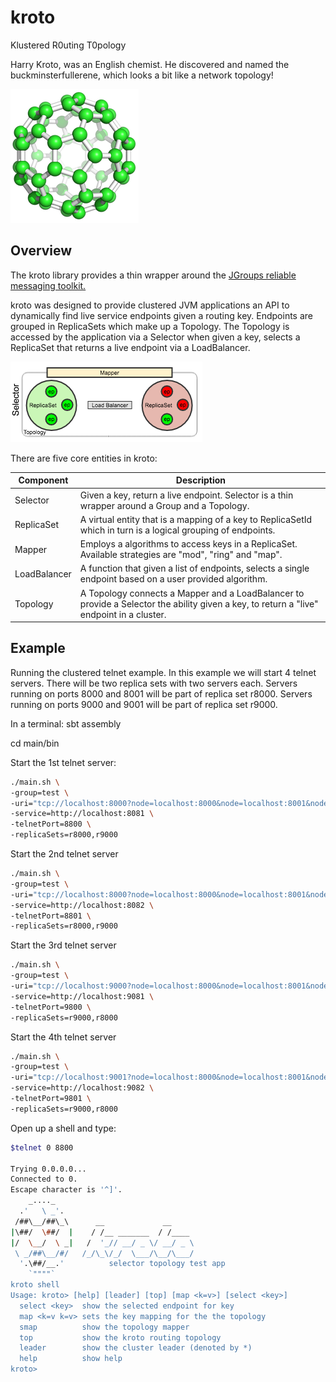 # kroto
Klustered R0uting T0pology

Harry Kroto, was an English chemist. 
He discovered and named the buckminsterfullerene, which looks a bit like a network topology!

![buckminsterfullerene](buckminsterfullerene.png)

## Overview
The kroto library provides a thin wrapper around the [JGroups reliable messaging toolkit. ](http://www.jgroups.org/)

kroto was designed to provide clustered JVM applications an API to dynamically find live service endpoints given a routing key.
Endpoints are grouped in ReplicaSets which make up a Topology.
The Topology is accessed by the application via a Selector when given a key, selects a ReplicaSet that returns a live endpoint via a LoadBalancer.

![selector](selector.png)
 
There are five core entities in kroto:

| Component  | Description |
| ---------- | ----------- |
| Selector   | Given a key, return a live endpoint. Selector is a thin wrapper around a Group and a Topology. |
| ReplicaSet | A virtual entity that is a mapping of a key to ReplicaSetId which in turn is a logical grouping of endpoints.|
| Mapper     | Employs a algorithms to access keys in a ReplicaSet. Available strategies are "mod", "ring" and "map". |
| LoadBalancer| A function that given a list of endpoints, selects a single endpoint based on a user provided algorithm. |
| Topology | A Topology connects a Mapper and a LoadBalancer to provide a Selector the ability given a key, to return a "live" endpoint in a cluster. |

## Example

Running  the clustered telnet example.
In this example we will start 4 telnet servers. 
There will be two replica sets with two servers each. 
Servers running on ports 8000 and 8001 will be part of replica set r8000.
Servers running on ports 9000 and 9001 will be part of replica set r9000.

In a terminal:
sbt assembly

cd main/bin

Start the 1st telnet server:

```bash
./main.sh \
-group=test \
-uri="tcp://localhost:8000?node=localhost:8000&node=localhost:8001&node=localhost:9000&node=localhost:9001" \
-service=http://localhost:8081 \
-telnetPort=8800 \
-replicaSets=r8000,r9000  
```
Start the 2nd telnet server

```bash
./main.sh \
-group=test \
-uri="tcp://localhost:8000?node=localhost:8000&node=localhost:8001&node=localhost:9000&node=localhost:9001" \
-service=http://localhost:8082 \
-telnetPort=8801 \
-replicaSets=r8000,r9000  
```

Start the 3rd telnet server

```bash
./main.sh \
-group=test \
-uri="tcp://localhost:9000?node=localhost:8000&node=localhost:8001&node=localhost:9000&node=localhost:9001" \
-service=http://localhost:9081 \
-telnetPort=9800 \
-replicaSets=r9000,r8000 
```

Start the 4th telnet server

```bash
./main.sh \
-group=test \
-uri="tcp://localhost:9001?node=localhost:8000&node=localhost:8001&node=localhost:9000&node=localhost:9001" \
-service=http://localhost:9082 \
-telnetPort=9801 \
-replicaSets=r9000,r8000 
```

Open up a shell and type:
```bash
$telnet 0 8800

Trying 0.0.0.0...
Connected to 0.
Escape character is '^]'.
    _...._
  .'   \ _'.
 /##\__/##\_\      __             __     
|\##/  \##/  |    / /__ _______  / /____ 
|/  \__/  \ _|   /  '_// __/ _ \/ __/ _ \
 \ _/##\__/#/   /_/\_\/_/  \___/\__/\___/
  '.\##/__.'          selector topology test app
    `""""`
kroto shell
Usage: kroto> [help] [leader] [top] [map <k=v>] [select <key>]
  select <key>  show the selected endpoint for key
  map <k=v k=v> sets the key mapping for the the topology
  smap          show the topology mapper
  top           show the kroto routing topology
  leader        show the cluster leader (denoted by *)
  help          show help
kroto>

```



